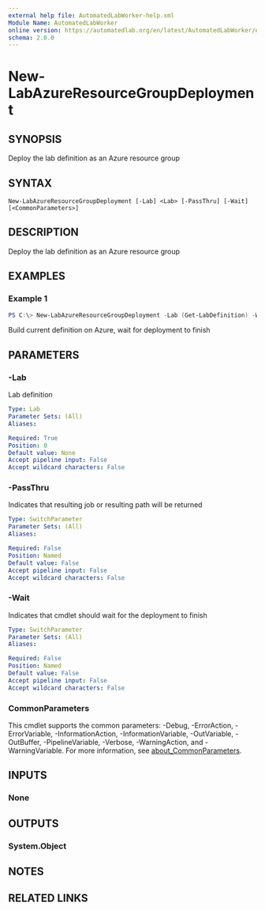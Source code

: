 ```yaml
---
external help file: AutomatedLabWorker-help.xml
Module Name: AutomatedLabWorker
online version: https://automatedlab.org/en/latest/AutomatedLabWorker/en-us/New-LabAzureResourceGroupDeployment
schema: 2.0.0
---
```


# New-LabAzureResourceGroupDeployment

## SYNOPSIS
Deploy the lab definition as an Azure resource group

## SYNTAX

```
New-LabAzureResourceGroupDeployment [-Lab] <Lab> [-PassThru] [-Wait] [<CommonParameters>]
```

## DESCRIPTION
Deploy the lab definition as an Azure resource group

## EXAMPLES

### Example 1
```powershell
PS C:\> New-LabAzureResourceGroupDeployment -Lab (Get-LabDefinition) -Wait
```

Build current definition on Azure, wait for deployment to finish

## PARAMETERS

### -Lab
Lab definition

```yaml
Type: Lab
Parameter Sets: (All)
Aliases:

Required: True
Position: 0
Default value: None
Accept pipeline input: False
Accept wildcard characters: False
```

### -PassThru
Indicates that resulting job or resulting path will be returned

```yaml
Type: SwitchParameter
Parameter Sets: (All)
Aliases:

Required: False
Position: Named
Default value: False
Accept pipeline input: False
Accept wildcard characters: False
```

### -Wait
Indicates that cmdlet should wait for the deployment to finish

```yaml
Type: SwitchParameter
Parameter Sets: (All)
Aliases:

Required: False
Position: Named
Default value: False
Accept pipeline input: False
Accept wildcard characters: False
```

### CommonParameters
This cmdlet supports the common parameters: -Debug, -ErrorAction, -ErrorVariable, -InformationAction, -InformationVariable, -OutVariable, -OutBuffer, -PipelineVariable, -Verbose, -WarningAction, and -WarningVariable. For more information, see [about_CommonParameters](http://go.microsoft.com/fwlink/?LinkID=113216).

## INPUTS

### None
## OUTPUTS

### System.Object
## NOTES

## RELATED LINKS

